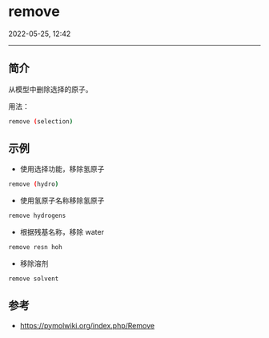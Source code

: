 # remove

2022-05-25, 12:42
****

## 简介

从模型中删除选择的原子。

用法：

```sh
remove (selection)
```

## 示例

- 使用选择功能，移除氢原子

```sh
remove (hydro)
```

- 使用氢原子名称移除氢原子

```sh
remove hydrogens
```

- 根据残基名称，移除 water

```sh
remove resn hoh
```

- 移除溶剂

```sh
remove solvent
```

## 参考

- https://pymolwiki.org/index.php/Remove

